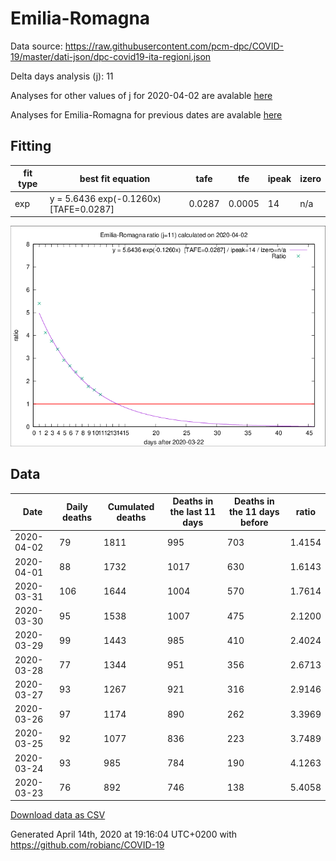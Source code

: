 # Emilia-Romagna

Data source: https://raw.githubusercontent.com/pcm-dpc/COVID-19/master/dati-json/dpc-covid19-ita-regioni.json

Delta days analysis (j): 11

Analyses for other values of j for 2020-04-02 are avalable [here](../2020-04-02/README.md)

Analyses for Emilia-Romagna for previous dates are avalable [here](../README.md)

## Fitting 
|fit type|best fit equation|tafe|tfe|ipeak|izero|
|-------|-----|--------|------|---|---|
|exp|y = 5.6436 exp(-0.1260x)  [TAFE=0.0287]|0.0287|0.0005|14|n/a|

![Plot](COVID-19_emilia-romagna_j11_2020-04-02.png)

## Data
|Date|Daily deaths|Cumulated deaths|Deaths in the last 11 days|Deaths in the 11 days before|ratio|
|----|----------|-----------|-------|--------------------|-----|
|2020-04-02|79|1811|995|703|1.4154|
|2020-04-01|88|1732|1017|630|1.6143|
|2020-03-31|106|1644|1004|570|1.7614|
|2020-03-30|95|1538|1007|475|2.1200|
|2020-03-29|99|1443|985|410|2.4024|
|2020-03-28|77|1344|951|356|2.6713|
|2020-03-27|93|1267|921|316|2.9146|
|2020-03-26|97|1174|890|262|3.3969|
|2020-03-25|92|1077|836|223|3.7489|
|2020-03-24|93|985|784|190|4.1263|
|2020-03-23|76|892|746|138|5.4058|

[Download data as CSV](COVID-19_emilia-romagna_j11_2020-04-02.csv)

Generated April 14th, 2020 at 19:16:04 UTC+0200 with https://github.com/robianc/COVID-19
